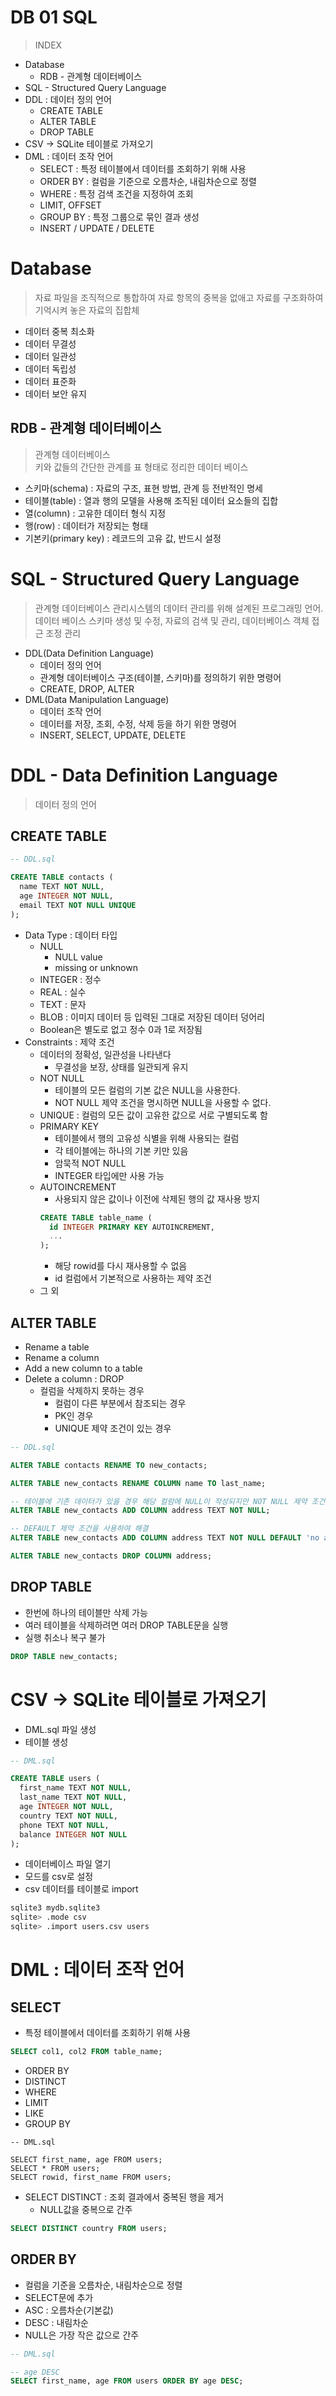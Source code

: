 # DB 01 SQL

> INDEX

- Database
  - RDB - 관계형 데이터베이스
- SQL - Structured Query Language
- DDL : 데이터 정의 언어
  - CREATE TABLE
  - ALTER TABLE
  - DROP TABLE
- CSV -> SQLite 테이블로 가져오기
- DML : 데이터 조작 언어
  - SELECT : 특정 테이블에서 데이터를 조회하기 위해 사용
  - ORDER BY : 컬럼을 기준으로 오름차순, 내림차순으로 정렬
  - WHERE : 특정 검색 조건을 지정하여 조회
  - LIMIT, OFFSET
  - GROUP BY : 특정 그룹으로 묶인 결과 생성
  - INSERT / UPDATE / DELETE


# Database
> 자료 파일을 조직적으로 통합하여 자료 항목의 중복을 없애고 자료를 구조화하여 기억시켜 놓은 자료의 집합체

- 데이터 중복 최소화
- 데이터 무결성
- 데이터 일관성
- 데이터 독립성
- 데이터 표준화
- 데이터 보안 유지

## RDB - 관계형 데이터베이스
> 관계형 데이터베이스\
> 키와 값들의 간단한 관계를 표 형태로 정리한 데이터 베이스

- 스키마(schema) : 자료의 구조, 표현 방법, 관계 등 전반적인 명세
- 테이블(table) : 열과 행의 모델을 사용해 조직된 데이터 요소들의 집합
- 열(column) : 고유한 데이터 형식 지정
- 행(row) : 데이터가 저장되는 형태
- 기본키(primary key) : 레코드의 고유 값, 반드시 설정


# SQL - Structured Query Language
> 관계형 데이터베이스 관리시스템의 데이터 관리를 위해 설계된 프로그래밍 언어.\
> 데이터 베이스 스키마 생성 및 수정, 자료의 검색 및 관리, 데이터베이스 객체 접근 조정 관리

- DDL(Data Definition Language)
  - 데이터 정의 언어
  - 관계형 데이터베이스 구조(테이블, 스키마)를 정의하기 위한 명령어
  - CREATE, DROP, ALTER
- DML(Data Manipulation Language)
  - 데이터 조작 언어
  - 데이터를 저장, 조회, 수정, 삭제 등을 하기 위한 명령어
  - INSERT, SELECT, UPDATE, DELETE


# DDL - Data Definition Language
> 데이터 정의 언어

## CREATE TABLE
```sql
-- DDL.sql

CREATE TABLE contacts (
  name TEXT NOT NULL,
  age INTEGER NOT NULL,
  email TEXT NOT NULL UNIQUE
);
```
- Data Type : 데이터 타입
  - NULL
    - NULL value
    - missing or unknown
  - INTEGER : 정수
  - REAL : 실수
  - TEXT : 문자
  - BLOB : 이미지 데이터 등 입력된 그대로 저장된 데이터 덩어리
  - Boolean은 별도로 없고 정수 0과 1로 저장됨
- Constraints : 제약 조건
  - 데이터의 정확성, 일관성을 나타낸다
    - 무결성을 보장, 상태를 일관되게 유지
  - NOT NULL
    - 테이블의 모든 컬럼의 기본 값은 NULL을 사용한다.
    - NOT NULL 제약 조건을 명시하면 NULL을 사용할 수 없다.
  - UNIQUE : 컬럼의 모든 값이 고유한 값으로 서로 구별되도록 함
  - PRIMARY KEY
    - 테이블에서 행의 고유성 식별을 위해 사용되는 컬럼
    - 각 테이블에는 하나의 기본 키만 있음
    - 암묵적 NOT NULL
    - INTEGER 타입에만 사용 가능
  - AUTOINCREMENT
    - 사용되지 않은 값이나 이전에 삭제된 행의 값 재사용 방지
    ```sql
    CREATE TABLE table_name (
      id INTEGER PRIMARY KEY AUTOINCREMENT,
      ...
    );
    ```
    - 해당 rowid를 다시 재사용할 수 없음
    - id 컬럼에서 기본적으로 사용하는 제약 조건
  - 그 외

## ALTER TABLE
- Rename a table
- Rename a column
- Add a new column to a table
- Delete a column : DROP
  - 컬럼을 삭제하지 못하는 경우
    - 컬럼이 다른 부분에서 참조되는 경우
    - PK인 경우
    - UNIQUE 제약 조건이 있는 경우
```sql
-- DDL.sql

ALTER TABLE contacts RENAME TO new_contacts;

ALTER TABLE new_contacts RENAME COLUMN name TO last_name;

-- 테이블에 기존 데이터가 있을 경우 해당 컬럼에 NULL이 작성되지만 NOT NULL 제약 조건으로 에러가 발생
ALTER TABLE new_contacts ADD COLUMN address TEXT NOT NULL;

-- DEFAULT 제약 조건을 사용하여 해결
ALTER TABLE new_contacts ADD COLUMN address TEXT NOT NULL DEFAULT 'no address';

ALTER TABLE new_contacts DROP COLUMN address;
```

## DROP TABLE
- 한번에 하나의 테이블만 삭제 가능
- 여러 테이블을 삭제하려면 여러 DROP TABLE문을 실행
- 실행 취소나 복구 불가

```sql
DROP TABLE new_contacts;
```

# CSV -> SQLite 테이블로 가져오기
- DML.sql 파일 생성
- 테이블 생성

```sql
-- DML.sql

CREATE TABLE users (
  first_name TEXT NOT NULL,
  last_name TEXT NOT NULL,
  age INTEGER NOT NULL,
  country TEXT NOT NULL,
  phone TEXT NOT NULL,
  balance INTEGER NOT NULL
);
```
- 데이터베이스 파일 열기
- 모드를 csv로 설정
- csv 데이터를 테이블로 import

```bash
sqlite3 mydb.sqlite3
sqlite> .mode csv
sqlite> .import users.csv users
```

# DML : 데이터 조작 언어

## SELECT
- 특정 테이블에서 데이터를 조회하기 위해 사용

```sql
SELECT col1, col2 FROM table_name;
```

- ORDER BY
- DISTINCT
- WHERE
- LIMIT
- LIKE
- GROUP BY

```
-- DML.sql

SELECT first_name, age FROM users;
SELECT * FROM users;
SELECT rowid, first_name FROM users;
```
- SELECT DISTINCT : 조회 결과에서 중복된 행을 제거
  - NULL값을 중복으로 간주

```sql
SELECT DISTINCT country FROM users;
```

## ORDER BY
- 컬럼을 기준을 오름차순, 내림차순으로 정렬
- SELECT문에 추가
- ASC : 오름차순(기본값)
- DESC : 내림차순
- NULL은 가장 작은 값으로 간주

```sql
-- DML.sql

-- age DESC
SELECT first_name, age FROM users ORDER BY age DESC;
